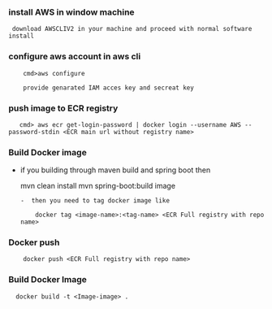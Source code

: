 ### install  AWS in window machine
        
	 download AWSCLIV2 in your machine and proceed with normal software install
 
### configure aws account in aws cli

        cmd>aws configure

        provide genarated IAM acces key and secreat key

###  push image to ECR registry

       cmd> aws ecr get-login-password | docker login --username AWS --password-stdin <ECR main url without registry name>

### Build Docker image

-   if you building through maven build and spring  boot then 

	mvn clean install
	mvn spring-boot:build image

        -  then you need to tag docker image like 

            docker tag <image-name>:<tag-name> <ECR Full registry with repo name>

###  Docker push

        docker push <ECR Full registry with repo name>






### Build Docker Image

      docker build -t <Image-image> .
